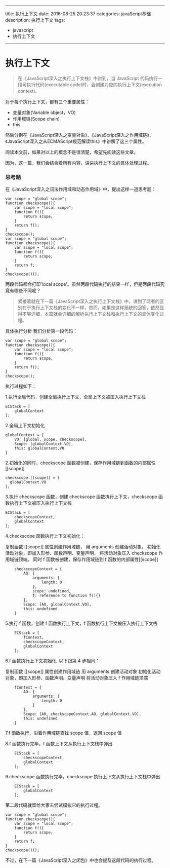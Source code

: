 
---
title: 执行上下文
date: 2016-08-25 20:23:37
categories: javaScript基础
description: 执行上下文
tags:
  - javascript
  - 执行上下文
---
# 执行上下文

>在《JavaScript深入之执行上下文栈》中讲到，当 JavaScript 代码执行一段可执行代码(executable code)时，会创建对应的执行上下文(execution context)。

对于每个执行上下文，都有三个重要属性：

- 变量对象(Variable object，VO)
- 作用域链(Scope chain)
- this

然后分别在《JavaScript深入之变量对象》、《JavaScript深入之作用域链》、《JavaScript深入之从ECMAScript规范解读this》中讲解了这三个属性。

阅读本文前，如果对以上的概念不是很清楚，希望先阅读这些文章。

因为，这一篇，我们会结合着所有内容，讲讲执行上下文的具体处理过程。

### 思考题
在《JavaScript深入之词法作用域和动态作用域》中，提出这样一道思考题：
```
var scope = "global scope";
function checkscope(){
    var scope = "local scope";
    function f(){
        return scope;
    }
    return f();
}
checkscope();
var scope = "global scope";
function checkscope(){
    var scope = "local scope";
    function f(){
        return scope;
    }
    return f;
}
checkscope()();
```
两段代码都会打印'local scope'。虽然两段代码执行的结果一样，但是两段代码究竟有哪些不同呢？

>紧接着就在下一篇《JavaScript深入之执行上下文栈》中，讲到了两者的区别在于执行上下文栈的变化不一样，然而，如果是这样笼统的回答，依然显得不够详细，本篇就会详细的解析执行上下文栈和执行上下文的具体变化过程。

具体执行分析
我们分析第一段代码：
```
var scope = "global scope";
function checkscope(){
    var scope = "local scope";
    function f(){
        return scope;
    }
    return f();
}
checkscope();
```
执行过程如下：

1.执行全局代码，创建全局执行上下文，全局上下文被压入执行上下文栈

    ECStack = [
        globalContext
    ];
2.全局上下文初始化

    globalContext = {
        VO: [global, scope, checkscope],
        Scope: [globalContext.VO],
        this: globalContext.VO
    }
2.初始化的同时，checkscope 函数被创建，保存作用域链到函数的内部属性[[scope]]

    checkscope.[[scope]] = [
      globalContext.VO
    ];
3.执行 checkscope 函数，创建 checkscope 函数执行上下文，checkscope 函数执行上下文被压入执行上下文栈

    ECStack = [
        checkscopeContext,
        globalContext
    ];
4.checkscope 函数执行上下文初始化：

复制函数 [[scope]] 属性创建作用域链，
用 arguments 创建活动对象，
初始化活动对象，即加入形参、函数声明、变量声明，
将活动对象压入 checkscope 作用域链顶端。
同时 f 函数被创建，保存作用域链到 f 函数的内部属性[[scope]]
```
    checkscopeContext = {
        AO: {
            arguments: {
                length: 0
            },
            scope: undefined,
            f: reference to function f(){}
        },
        Scope: [AO, globalContext.VO],
        this: undefined
    }
```
5.执行 f 函数，创建 f 函数执行上下文，f 函数执行上下文被压入执行上下文栈
```
    ECStack = [
        fContext,
        checkscopeContext,
        globalContext
    ];
```
6.f 函数执行上下文初始化, 以下跟第 4 步相同：

复制函数 [[scope]] 属性创建作用域链
用 arguments 创建活动对象
初始化活动对象，即加入形参、函数声明、变量声明
将活动对象压入 f 作用域链顶端
```
    fContext = {
        AO: {
            arguments: {
                length: 0
            }
        },
        Scope: [AO, checkscopeContext.AO, globalContext.VO],
        this: undefined
    }
```
7.f 函数执行，沿着作用域链查找 scope 值，返回 scope 值

8.f 函数执行完毕，f 函数上下文从执行上下文栈中弹出
```
    ECStack = [
        checkscopeContext,
        globalContext
    ];
```
9.checkscope 函数执行完毕，checkscope 执行上下文从执行上下文栈中弹出
```
    ECStack = [
        globalContext
    ];
```
第二段代码就留给大家去尝试模拟它的执行过程。
```
var scope = "global scope";
function checkscope(){
    var scope = "local scope";
    function f(){
        return scope;
    }
    return f;
}
checkscope()();
```
不过，在下一篇《JavaScript深入之闭包》中也会提及这段代码的执行过程。
